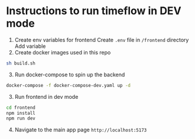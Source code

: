# Instructions to run timeflow in DEV mode 

1) Create env variables for frontend
     Create `.env` file in `/frontend` directory
     Add variable 
2) Create docker images used in this repo
```bash
sh build.sh
```

3) Run docker-compose to spin up the backend

```bash
docker-compose -f docker-compose-dev.yaml up -d
```

3) Run frontend in dev mode 

```bash
cd frontend
npm install
npm run dev
```

4) Navigate to the main app page
`http://localhost:5173`

